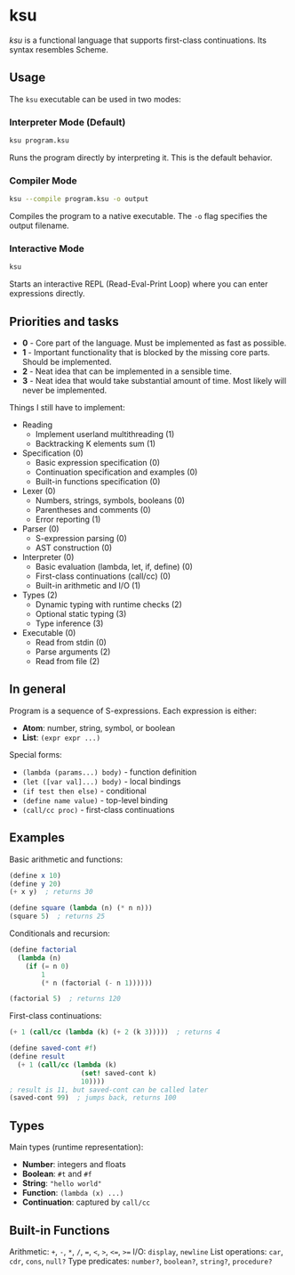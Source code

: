 # ksu

*ksu* is a functional language that supports first-class continuations.
Its syntax resembles Scheme.

## Usage

The `ksu` executable can be used in two modes:

### Interpreter Mode (Default)
```bash
ksu program.ksu
```
Runs the program directly by interpreting it. This is the default behavior.

### Compiler Mode
```bash
ksu --compile program.ksu -o output
```
Compiles the program to a native executable. The `-o` flag specifies the output filename.

### Interactive Mode
```bash
ksu
```
Starts an interactive REPL (Read-Eval-Print Loop) where you can enter expressions directly.

## Priorities and tasks

- **0** - Core part of the language. Must be implemented as fast as possible.
- **1** - Important functionality that is blocked by the missing core parts. Should be implemented. 
- **2** - Neat idea that can be implemented in a sensible time. 
- **3** - Neat idea that would take substantial amount of time. Most likely will never be implemented.

Things I still have to implement:
  - Reading
    - Implement userland multithreading (1)
    - Backtracking K elements sum (1)
  - Specification (0)
    - Basic expression specification (0)
    - Continuation specification and examples (0)
    - Built-in functions specification (0)
  - Lexer (0)
    - Numbers, strings, symbols, booleans (0)
    - Parentheses and comments (0) 
    - Error reporting (1)
  - Parser (0)
    - S-expression parsing (0)
    - AST construction (0)
  - Interpreter (0)
    - Basic evaluation (lambda, let, if, define) (0)
    - First-class continuations (call/cc) (0)
    - Built-in arithmetic and I/O (1)
  - Types (2)
    - Dynamic typing with runtime checks (2)
    - Optional static typing (3)
    - Type inference (3)
  - Executable (0)
    - Read from stdin (0)
    - Parse arguments (2)
    - Read from file (2)


## In general

Program is a sequence of S-expressions. Each expression is either:
- **Atom**: number, string, symbol, or boolean
- **List**: `(expr expr ...)`

Special forms:
- `(lambda (params...) body)` - function definition
- `(let ([var val]...) body)` - local bindings  
- `(if test then else)` - conditional
- `(define name value)` - top-level binding
- `(call/cc proc)` - first-class continuations

## Examples

Basic arithmetic and functions:
```scheme
(define x 10)
(define y 20)
(+ x y)  ; returns 30

(define square (lambda (n) (* n n)))
(square 5)  ; returns 25
```

Conditionals and recursion:
```scheme
(define factorial 
  (lambda (n)
    (if (= n 0) 
        1 
        (* n (factorial (- n 1))))))

(factorial 5)  ; returns 120
```

First-class continuations:
```scheme
(+ 1 (call/cc (lambda (k) (+ 2 (k 3)))))  ; returns 4

(define saved-cont #f)
(define result
  (+ 1 (call/cc (lambda (k) 
                  (set! saved-cont k) 
                  10))))
; result is 11, but saved-cont can be called later
(saved-cont 99)  ; jumps back, returns 100
```

## Types

Main types (runtime representation):
- **Number**: integers and floats
- **Boolean**: `#t` and `#f`  
- **String**: `"hello world"`
- **Function**: `(lambda (x) ...)`
- **Continuation**: captured by `call/cc`

## Built-in Functions

Arithmetic: `+`, `-`, `*`, `/`, `=`, `<`, `>`, `<=`, `>=`
I/O: `display`, `newline`
List operations: `car`, `cdr`, `cons`, `null?`
Type predicates: `number?`, `boolean?`, `string?`, `procedure?`